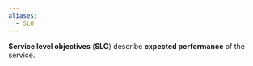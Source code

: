 ```yaml
---
aliases:
  - SLO
---
```

**Service level objectives** (**SLO**) describe **expected performance** of the service.